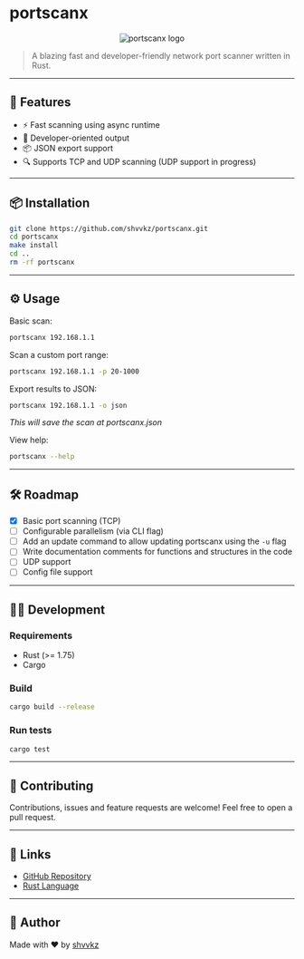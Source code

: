 # portscanx
<p align="center">
    <img src="https://imgur.com/ZgMegPb.png" alt="portscanx logo">
</p>

> A blazing fast and developer-friendly network port scanner written in Rust.

---

## 🚀 Features

* ⚡ Fast scanning using async runtime
* 🧠 Developer-oriented output
* 📦 JSON export support
* 🔍 Supports TCP and UDP scanning (UDP support in progress)

---

## 📦 Installation

```bash
git clone https://github.com/shvvkz/portscanx.git
cd portscanx
make install
cd ..
rm -rf portscanx
```

---

## ⚙️ Usage

Basic scan:

```bash
portscanx 192.168.1.1
```

Scan a custom port range:

```bash
portscanx 192.168.1.1 -p 20-1000
```

Export results to JSON:

```bash
portscanx 192.168.1.1 -o json
```
*This will save the scan at portscanx.json*

View help:

```bash
portscanx --help
```

---

## 🛠️ Roadmap

* [x] Basic port scanning (TCP)
* [ ] Configurable parallelism (via CLI flag)
* [ ] Add an update command to allow updating portscanx using the `-u` flag
* [ ] Write documentation comments for functions and structures in the code
* [ ] UDP support
* [ ] Config file support

---

## 👨‍💻 Development

### Requirements

* Rust (>= 1.75)
* Cargo

### Build

```bash
cargo build --release
```

### Run tests

```bash
cargo test
```

---

## 🤝 Contributing

Contributions, issues and feature requests are welcome! Feel free to open a pull request.

---

## 🔗 Links

* [GitHub Repository](https://github.com/shvvkz/portscanx)
* [Rust Language](https://www.rust-lang.org/)

---

## 🙌 Author

Made with ❤️ by [shvvkz](https://github.com/shvvkz)
